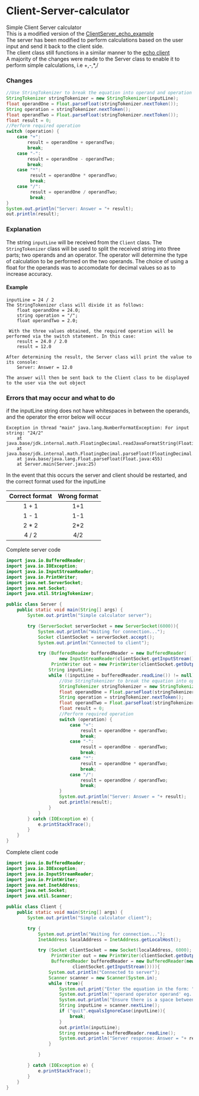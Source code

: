 # Client-Server-calculator
Simple Client Server calculator <br/>
This is a modified version of the [ClientServer_echo_example](https://github.com/KimAdrian/ClientServer_echo_example) <br/>
The server has been modified to perform calculations based on the user input and send it back to the client side.<br/>
The client class still functions in a similar manner to the [echo client](https://github.com/KimAdrian/ClientServer_echo_example/blob/master/src/Client.java) <br/>
A majority of the changes were made to the Server class to enable it to perform simple calculations, i.e +,-,*,/ <br/>

### Changes

```java
//Use StringTokenizer to break the equation into operand and operation
StringTokenizer stringTokenizer = new StringTokenizer(inputLine);
float operandOne = Float.parseFloat(stringTokenizer.nextToken());
String operation = stringTokenizer.nextToken();
float operandTwo = Float.parseFloat(stringTokenizer.nextToken());
float result = 0;
//Perform required operation
switch (operation) {
    case "+":
        result = operandOne + operandTwo;
        break;
    case "-":
        result = operandOne - operandTwo;
        break;
    case "*":
         result = operandOne * operandTwo;
         break;
    case "/":
         result = operandOne / operandTwo;
         break;
}
System.out.println("Server: Answer = "+ result);
out.println(result);
```
### Explanation
The string <code>inputLine</code> will be received from the <code>Client</code> class. 
The <code>StringTokenizer</code> class will be used to split the received string into three parts; two operands and an operator.
The operator will determine the type of calculation to be performed on the two operands.
The choice of using a float for the operands was to accomodate for decimal values so as to increase accuracy.<br/>
#### Example
```
inputLine = 24 / 2
The StringTokenizer class will divide it as follows:
    float operandOne = 24.0;
    string operation = "/";
    float operandTwo = 2.0;
    
 With the three values obtained, the required operation will be performed via the switch statement. In this case:
    result = 24.0 / 2.0
    result = 12.0
    
After determining the result, the Server class will print the value to its console:
    Server: Answer = 12.0

The answer will then be sent back to the Client class to be displayed to the user via the out object
```
### Errors that may occur and what to do
if the inputLine string does not have whitespaces in between the operands, and the operator
the error below will occur
```
Exception in thread "main" java.lang.NumberFormatException: For input string: "24/2"
	at java.base/jdk.internal.math.FloatingDecimal.readJavaFormatString(FloatingDecimal.java:2054)
	at java.base/jdk.internal.math.FloatingDecimal.parseFloat(FloatingDecimal.java:122)
	at java.base/java.lang.Float.parseFloat(Float.java:455)
	at Server.main(Server.java:25)
```
In the event that this occurs the server and client should be restarted, and the correct format used for the inputLine

|Correct format|Wrong format|
|:------------:|:----------:|
|1 + 1         |1+1         |
|1 - 1         | 1-1        |
|2 * 2         |2*2         |
|4 / 2         |4/2         |

Complete server code

```java
import java.io.BufferedReader;
import java.io.IOException;
import java.io.InputStreamReader;
import java.io.PrintWriter;
import java.net.ServerSocket;
import java.net.Socket;
import java.util.StringTokenizer;

public class Server {
    public static void main(String[] args) {
        System.out.println("Simple calculator server");

        try (ServerSocket serverSocket = new ServerSocket(6000)){
            System.out.println("Waiting for connection...");
            Socket clientSocket = serverSocket.accept();
            System.out.println("Connected to client");

            try (BufferedReader bufferedReader = new BufferedReader(
                    new InputStreamReader(clientSocket.getInputStream()));
                 PrintWriter out = new PrintWriter(clientSocket.getOutputStream(), true)){
                String inputLine;
                while ((inputLine = bufferedReader.readLine()) != null) {
                    //Use StringTokenizer to break the equation into operand and operation
                    StringTokenizer stringTokenizer = new StringTokenizer(inputLine);
                    float operandOne = Float.parseFloat(stringTokenizer.nextToken());
                    String operation = stringTokenizer.nextToken();
                    float operandTwo = Float.parseFloat(stringTokenizer.nextToken());
                    float result = 0;
                    //Perform required operation
                    switch (operation) {
                        case "+":
                            result = operandOne + operandTwo;
                            break;
                        case "-":
                            result = operandOne - operandTwo;
                            break;
                        case "*":
                            result = operandOne * operandTwo;
                            break;
                        case "/":
                            result = operandOne / operandTwo;
                            break;
                    }
                    System.out.println("Server: Answer = "+ result);
                    out.println(result);
                }
            }
        } catch (IOException e) {
            e.printStackTrace();
        }
    }
}

```

Complete client code

```java
import java.io.BufferedReader;
import java.io.IOException;
import java.io.InputStreamReader;
import java.io.PrintWriter;
import java.net.InetAddress;
import java.net.Socket;
import java.util.Scanner;

public class Client {
    public static void main(String[] args) {
        System.out.println("Simple calculator client");

        try {
            System.out.println("Waiting for connection...");
            InetAddress localAddress = InetAddress.getLocalHost();

            try (Socket clientSocket = new Socket(localAddress, 6000);
                 PrintWriter out = new PrintWriter(clientSocket.getOutputStream(), true);
                 BufferedReader bufferedReader = new BufferedReader(new InputStreamReader(
                         clientSocket.getInputStream()))){
                System.out.println("Connected to server");
                Scanner scanner = new Scanner(System.in);
                while (true){
                    System.out.print("Enter the equation in the form: ");
                    System.out.println("'operand operator operand' eg. 2 + 2");
                    System.out.println("Ensure there is a space between the operator and operands to avoid errors");
                    String inputLine = scanner.nextLine();
                    if ("quit".equalsIgnoreCase(inputLine)){
                        break;
                    }
                    out.println(inputLine);
                    String response = bufferedReader.readLine();
                    System.out.println("Server response: Answer = "+ response);
                }

            }

        } catch (IOException e) {
            e.printStackTrace();
        }
    }
}

```
